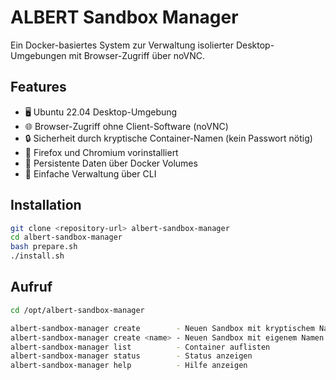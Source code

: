 # ALBERT Sandbox Manager

Ein Docker-basiertes System zur Verwaltung isolierter Desktop-Umgebungen mit Browser-Zugriff über noVNC.

## Features

- 🖥️ Ubuntu 22.04 Desktop-Umgebung
- 🌐 Browser-Zugriff ohne Client-Software (noVNC)
- 🔒 Sicherheit durch kryptische Container-Namen (kein Passwort nötig)
- 🚀 Firefox und Chromium vorinstalliert
- 💾 Persistente Daten über Docker Volumes
- 🔧 Einfache Verwaltung über CLI

## Installation

```bash
git clone <repository-url> albert-sandbox-manager
cd albert-sandbox-manager
bash prepare.sh
./install.sh
```

## Aufruf
```bash
cd /opt/albert-sandbox-manager

albert-sandbox-manager create        - Neuen Sandbox mit kryptischem Namen
albert-sandbox-manager create <name> - Neuen Sandbox mit eigenem Namen
albert-sandbox-manager list          - Container auflisten
albert-sandbox-manager status        - Status anzeigen
albert-sandbox-manager help          - Hilfe anzeigen
```